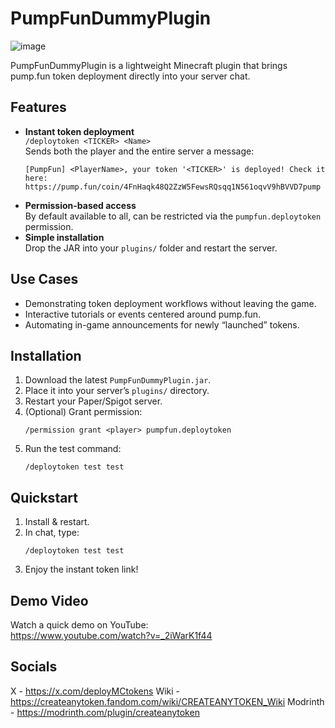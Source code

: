 # PumpFunDummyPlugin

![image](https://github.com/user-attachments/assets/fa97f34c-8084-43f7-84f8-5b7478a2c1df)


PumpFunDummyPlugin is a lightweight Minecraft plugin that brings pump.fun token deployment directly into your server chat.



## Features

- **Instant token deployment**  
  `/deploytoken <TICKER> <Name>`  
  Sends both the player and the entire server a message:  
  ```
  [PumpFun] <PlayerName>, your token '<TICKER>' is deployed! Check it here: https://pump.fun/coin/4FnHaqk48Q2ZzW5FewsRQsqq1N561oqvV9hBVVD7pump
  ```
- **Permission-based access**  
  By default available to all, can be restricted via the `pumpfun.deploytoken` permission.
- **Simple installation**  
  Drop the JAR into your `plugins/` folder and restart the server.

## Use Cases

- Demonstrating token deployment workflows without leaving the game.  
- Interactive tutorials or events centered around pump.fun.  
- Automating in-game announcements for newly “launched” tokens.

## Installation

1. Download the latest `PumpFunDummyPlugin.jar`.  
2. Place it into your server’s `plugins/` directory.  
3. Restart your Paper/Spigot server.  
4. (Optional) Grant permission:  
   ```
   /permission grant <player> pumpfun.deploytoken
   ```
5. Run the test command:  
   ```
   /deploytoken test test
   ```

## Quickstart

1. Install & restart.  
2. In chat, type:  
   ```
   /deploytoken test test
   ```
3. Enjoy the instant token link!

## Demo Video

Watch a quick demo on YouTube:  
https://www.youtube.com/watch?v=_2iWarK1f44

## Socials

X - https://x.com/deployMCtokens
Wiki - https://createanytoken.fandom.com/wiki/CREATEANYTOKEN_Wiki
Modrinth - https://modrinth.com/plugin/createanytoken
